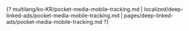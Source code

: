 {? multilang/ko-KR/pocket-media-mobile-tracking.md | localized/deep-linked-ads/pocket-media-mobile-tracking.md | pages/deep-linked-ads/pocket-media-mobile-tracking.md ?}
